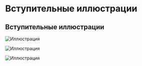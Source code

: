 # Вступительные иллюстрации

## Вступительные иллюстрации

![Иллюстрация](assets/illustrations/img_img_34515)

![Иллюстрация](assets/illustrations/img_img_34516)

![Иллюстрация](assets/illustrations/img_img_34517)